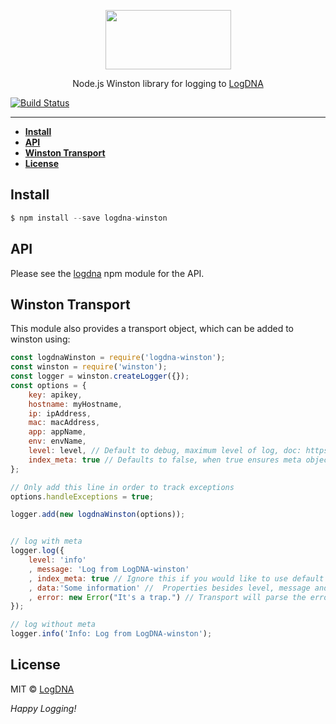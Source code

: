 <p align="center">
  <a href="https://app.logdna.com">
    <img height="95" width="201" src="https://raw.githubusercontent.com/logdna/artwork/master/logo%2Bnode.png">
  </a>
  <p align="center">Node.js Winston library for logging to <a href="https://app.logdna.com">LogDNA</a></p>
</p>

[![Build Status](https://travis-ci.org/logdna/logdna-bunyan.svg?branch=master)](https://travis-ci.org/logdna/logdna-bunyan)

---

* **[Install](#install)**
* **[API](#api)**
* **[Winston Transport](#winston-transport)**
* **[License](#license)**


## Install

```javascript
$ npm install --save logdna-winston
```

## API

Please see the [logdna](https://github.com/logdna/nodejs/) npm module for the API.

## Winston Transport

This module also provides a transport object, which can be added to winston using:

```javascript
const logdnaWinston = require('logdna-winston');
const winston = require('winston');
const logger = winston.createLogger({});
const options = {
    key: apikey,
    hostname: myHostname,
    ip: ipAddress,
    mac: macAddress,
    app: appName,
    env: envName,
    level: level, // Default to debug, maximum level of log, doc: https://github.com/winstonjs/winston#logging-levels
    index_meta: true // Defaults to false, when true ensures meta object will be searchable
};

// Only add this line in order to track exceptions
options.handleExceptions = true;

logger.add(new logdnaWinston(options));


// log with meta
logger.log({
    level: 'info'
    , message: 'Log from LogDNA-winston'
    , index_meta: true // Ignore this if you would like to use default setting
    , data:'Some information' //  Properties besides level, message and index_meta are considered as "meta"
    , error: new Error("It's a trap.") // Transport will parse the error object under property 'error'
});

// log without meta
logger.info('Info: Log from LogDNA-winston');
```

## License

MIT © [LogDNA](https://logdna.com/)

*Happy Logging!*
